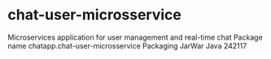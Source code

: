 # chat-user-microsservice
 Microservices application for user management and real-time chat Package name chatapp.chat-user-microsservice Packaging JarWar Java 242117
